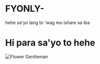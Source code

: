 # FYONLY-
hehe sa'yo lang to 'wag mo ishare sa iba
<!DOCTYPE html>
<html>
  <body>
    <h1>Hi para sa'yo to hehe</h1>
    <img src="https://media.tenor.com/PJ0ly6Om62sAAAAC/flower-gentleman.gif" alt="Flower Gentleman">
  </body>
</html>
